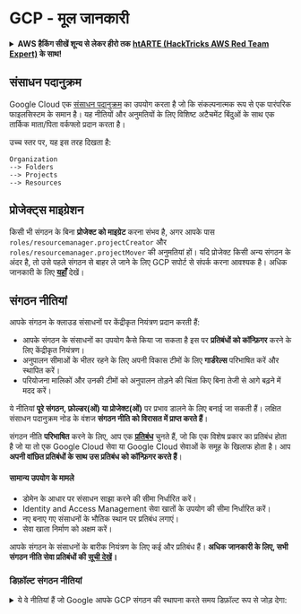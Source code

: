 # GCP - मूल जानकारी

<details>

<summary><strong>AWS हैकिंग सीखें शून्य से लेकर हीरो तक</strong> <a href="https://training.hacktricks.xyz/courses/arte"><strong>htARTE (HackTricks AWS Red Team Expert)</strong></a><strong> के साथ!</strong></summary>

HackTricks का समर्थन करने के अन्य तरीके:

* यदि आप चाहते हैं कि आपकी **कंपनी का विज्ञापन HackTricks में दिखाई दे** या **HackTricks को PDF में डाउनलोड करें**, तो [**सब्सक्रिप्शन प्लान्स**](https://github.com/sponsors/carlospolop) देखें!
* [**आधिकारिक PEASS & HackTricks स्वैग**](https://peass.creator-spring.com) प्राप्त करें
* [**The PEASS Family**](https://opensea.io/collection/the-peass-family) की खोज करें, हमारा विशेष [**NFTs**](https://opensea.io/collection/the-peass-family) संग्रह
* 💬 [**Discord group**](https://discord.gg/hRep4RUj7f) में **शामिल हों** या [**telegram group**](https://t.me/peass) में या **Twitter** 🐦 पर **मुझे फॉलो** करें [**@carlospolopm**](https://twitter.com/carlospolopm)**.**
* **अपनी हैकिंग ट्रिक्स साझा करें, HackTricks** [**HackTricks**](https://github.com/carlospolop/hacktricks) और [**HackTricks Cloud**](https://github.com/carlospolop/hacktricks-cloud) github repos में PRs सबमिट करके.

</details>

## **संसाधन पदानुक्रम**

Google Cloud एक [संसाधन पदानुक्रम](https://cloud.google.com/resource-manager/docs/cloud-platform-resource-hierarchy) का उपयोग करता है जो कि संकल्पनात्मक रूप से एक पारंपरिक फाइलसिस्टम के समान है। यह नीतियों और अनुमतियों के लिए विशिष्ट अटैचमेंट बिंदुओं के साथ एक तार्किक माता/पिता वर्कफ्लो प्रदान करता है।

उच्च स्तर पर, यह इस तरह दिखता है:
```
Organization
--> Folders
--> Projects
--> Resources
```
## **प्रोजेक्ट्स माइग्रेशन**

किसी भी संगठन के बिना **प्रोजेक्ट को माइग्रेट** करना संभव है, अगर आपके पास `roles/resourcemanager.projectCreator` और `roles/resourcemanager.projectMover` की अनुमतियां हों। यदि प्रोजेक्ट किसी अन्य संगठन के अंदर है, तो उसे पहले संगठन से बाहर ले जाने के लिए GCP सपोर्ट से संपर्क करना आवश्यक है। अधिक जानकारी के लिए [**यहाँ**](https://medium.com/google-cloud/migrating-a-project-from-one-organization-to-another-gcp-4b37a86dd9e6) देखें।

## **संगठन नीतियां**

आपके संगठन के क्लाउड संसाधनों पर केंद्रीकृत नियंत्रण प्रदान करती हैं:

* आपके संगठन के संसाधनों का उपयोग कैसे किया जा सकता है इस पर **प्रतिबंधों को कॉन्फ़िगर** करने के लिए केंद्रीकृत नियंत्रण।
* अनुपालन सीमाओं के भीतर रहने के लिए अपनी विकास टीमों के लिए **गार्डरेल्स** परिभाषित करें और स्थापित करें।
* परियोजना मालिकों और उनकी टीमों को अनुपालन तोड़ने की चिंता किए बिना तेजी से आगे बढ़ने में मदद करें।

ये नीतियां **पूरे संगठन, फ़ोल्डर(ओं) या प्रोजेक्ट(ओं)** पर प्रभाव डालने के लिए बनाई जा सकती हैं। लक्षित संसाधन पदानुक्रम नोड के वंशज **संगठन नीति को विरासत में प्राप्त करते हैं**।

संगठन नीति **परिभाषित** करने के लिए, आप एक [**प्रतिबंध**](https://cloud.google.com/resource-manager/docs/organization-policy/overview#constraints) चुनते हैं, जो कि एक विशेष प्रकार का प्रतिबंध होता है जो या तो एक Google Cloud सेवा या Google Cloud सेवाओं के समूह के खिलाफ होता है। आप **अपनी वांछित प्रतिबंधों के साथ उस प्रतिबंध को कॉन्फ़िगर करते हैं**।

#### सामान्य उपयोग के मामले <a href="#common_use_cases" id="common_use_cases"></a>

* डोमेन के आधार पर संसाधन साझा करने की सीमा निर्धारित करें।
* Identity and Access Management सेवा खातों के उपयोग की सीमा निर्धारित करें।
* नए बनाए गए संसाधनों के भौतिक स्थान पर प्रतिबंध लगाएं।
* सेवा खाता निर्माण को अक्षम करें।

आपके संगठन के संसाधनों के बारीक नियंत्रण के लिए कई और प्रतिबंध हैं। **अधिक जानकारी के लिए, सभी संगठन नीति सेवा प्रतिबंधों की** [**सूची देखें**](https://cloud.google.com/resource-manager/docs/organization-policy/org-policy-constraints)**।**

### **डिफ़ॉल्ट संगठन नीतियां**

<details>

<summary>ये वे नीतियां हैं जो Google आपके GCP संगठन की स्थापना करते समय डिफ़ॉल्ट रूप से जोड़ देगा:</summary>

**एक्सेस मैनेजमेंट नीतियां**

* **डोमेन प्रतिबंधित संपर्क:** आपके निर्दिष्ट डोमेन के बाहर के उपयोगकर्ताओं को Essential Contacts में जोड़ने से रोकता है। यह Essential Contacts को केवल आपके चयनित डोमेन में प्रबंधित उपयोगकर्ता पहचानों को प्लेटफ़ॉर्म सूचनाएँ प्राप्त करने की अनुमति देता है।
* **डोमेन प्रतिबंधित साझाकरण:** आपके निर्दिष्ट डोमेन के बाहर के उपयोगकर्ताओं को IAM नीतियों में जोड़ने से रोकता है। यह IAM नीतियों को केवल आपके चयनित डोमेन में प्रबंधित उपयोगकर्ता पहचानों को इस संगठन के अंदर संसाधनों तक पहुँचने की अनुमति देता है।
* **सार्वजनिक पहुँच निवारण:** Cloud Storage बकेट्स को सार्वजनिक रूप से उजागर होने से रोकता है। यह सुनिश्चित करता है कि एक डेवलपर Cloud Storage बकेट्स को अप्रमाणित इंटरनेट पहुँच के लिए कॉन्फ़िगर नहीं कर सकता।
* **समान बकेट स्तर पहुँच:** Cloud Storage बकेट्स में ऑब्जेक्ट-स्तरीय एक्सेस कंट्रोल सूचियों (ACLs) को रोकता है। यह आपके एक्सेस प्रबंधन को सरल बनाता है, Cloud Storage बकेट्स में सभी ऑब्जेक्ट्स पर समान रूप से IAM नीतियों को लागू करके।
* **OS लॉगिन की आवश्यकता:** नए प्रोजेक्ट्स में बनाए गए VMs में OS Login सक्षम होगा। यह आपको व्यक्तिगत SSH कुंजियों को बनाने और प्रबंधित करने की आवश्यकता के बिना IAM का उपयोग करके अपने उदाहरणों तक SSH पहुँच को प्रबंधित करने देता है।

**सेवा खातों के लिए अतिरिक्त सुरक्षा नीतियां**

* **स्वचालित IAM अनुदान अक्षम करें**: App Engine और Compute Engine सेवा खातों को प्रोजेक्ट निर्माण पर स्वचालित रूप से Editor IAM भूमिका प्रदान करने से रोकता है। यह सुनिश्चित करता है कि सेवा खातों को निर्माण पर अत्यधिक अनुमति वाली IAM भूमिकाएँ न मिलें।
* **सेवा खाता कुंजी निर्माण अक्षम करें**: सार्वजनिक सेवा खाता कुंजियों के निर्माण को रोकता है। यह स्थायी प्रमाण-पत्रों के उजागर होने के जोखिम को कम करने में मदद करता है।
* **सेवा खाता कुंजी अपलोड अक्षम करें**: सार्वजनिक सेवा खाता कुंजियों के अपलोड को रोकता है। यह लीक या पुन: उपयोग की गई कुंजी सामग्री के जोखिम को कम करने में मदद करता है।

**सुरक्षित VPC नेटवर्क कॉन्फ़िगरेशन नीतियां**

* **VM उदाहरणों के लिए अनुमत बाहरी IPs को परिभाषित करें**: Compute उदाहरणों के साथ एक सार्वजनिक IP के निर्माण को रोकता है, जो उन्हें इंटरनेट ट्रैफ़िक के लिए उजागर कर सकता है।

<!---->

* **VM नेस्टेड वर्चुअलाइजेशन अक्षम करें**: Compute Engine VMs पर नेस्टेड VMs के निर्माण को रोकता है। यह अनदेखी नेस्टेड VMs के सुरक्षा जोखिम को कम करता है।

<!---->

* **VM सीरियल पोर्ट अक्षम करें:** Compute Engine VMs के लिए सीरियल पोर्ट पहुँच को रोकता है। यह Compute Engine API का उपयोग करके सर्वर के सीरियल पोर्ट में इनपुट को रोकता है।

<!---->

* **Cloud SQL उदाहरणों पर अधिकृत नेटवर्क को सीमित करें:** आपके Cloud SQL डेटाबेस तक पहुँचने के लिए सार्वजनिक या गैर-आंतरिक नेटवर्क रेंजों को रोकता है।

<!---->

* **IP पते के प्रकार के आधार पर प्रोटोकॉल फॉरवर्डिंग को सीमित करें:** VM प्रोटोकॉल फॉरवर्डिंग को बाहरी IP पतों के लिए रोकता है।

<!---->

* **Cloud SQL उदाहरणों पर सार्वजनिक IP पहुँच को सीमित करें:** Cloud SQL उदाहरणों के साथ एक सार्वजनिक IP के निर्माण को रोकता है, जो उन्हें इंट
```
PROJECT_NUMBER-compute@developer.gserviceaccount.com
PROJECT_ID@appspot.gserviceaccount.com
```
हालांकि, **custom service accounts** बनाना और उन्हें संसाधनों से जोड़ना भी संभव है, जो इस तरह दिखेंगे:
```
SERVICE_ACCOUNT_NAME@PROJECT_NAME.iam.gserviceaccount.com
```
### **एक्सेस स्कोप्स**

एक्सेस स्कोप्स **OAuth टोकन्स को जनरेट करते समय उनसे जुड़े होते हैं** ताकि GCP API एंडपॉइंट्स तक पहुँचा जा सके। वे OAuth टोकन की अनुमतियों को **सीमित करते हैं**।\
इसका मतलब है कि अगर कोई टोकन किसी संसाधन के मालिक का है लेकिन उसके टोकन स्कोप में उस संसाधन तक पहुँचने की अनुमति नहीं है, तो टोकन **उन विशेषाधिकारों का (दुरुपयोग) उपयोग नहीं कर सकता**।

Google वास्तव में [सिफारिश](https://cloud.google.com/compute/docs/access/service-accounts#service\_account\_permissions) करता है कि **एक्सेस स्कोप्स का उपयोग न किया जाए और पूरी तरह से IAM पर निर्भर रहा जाए**। वेब मैनेजमेंट पोर्टल वास्तव में इसे लागू करता है, लेकिन एक्सेस स्कोप्स को अभी भी कस्टम सर्विस अकाउंट्स का उपयोग करके प्रोग्रामेटिक रूप से इंस्टेंसेस पर लागू किया जा सकता है।

आप यह देख सकते हैं कि कौन से **स्कोप्स** **असाइन किए गए हैं** इसे **पूछताछ करके:**

{% code overflow="wrap" %}
```bash
curl 'https://www.googleapis.com/oauth2/v1/tokeninfo?access_token=<access_token>'

{
"issued_to": "223044615559.apps.googleusercontent.com",
"audience": "223044615559.apps.googleusercontent.com",
"user_id": "139746512919298469201",
"scope": "openid https://www.googleapis.com/auth/userinfo.email https://www.googleapis.com/auth/cloud-platform https://www.googleapis.com/auth/appengine.admin https://www.googleapis.com/auth/sqlservice.login https://www.googleapis.com/auth/compute https://www.googleapis.com/auth/accounts.reauth",
"expires_in": 2253,
"email": "username@testing.com",
"verified_email": true,
"access_type": "offline"
}
```
{% endcode %}

पिछले **scopes** वे हैं जो **`gcloud`** का उपयोग करके डेटा तक पहुँचने के लिए **डिफ़ॉल्ट** रूप से उत्पन्न किए जाते हैं। यह इसलिए है क्योंकि जब आप **`gcloud`** का उपयोग करते हैं तो आप पहले एक OAuth टोकन बनाते हैं, और फिर उसका उपयोग करके endpoints से संपर्क करते हैं।

उनमें से सबसे महत्वपूर्ण scope **`cloud-platform`** हो सकता है, जिसका मूल रूप से यह मतलब है कि GCP में किसी भी सेवा तक पहुँच संभव है।

आप [**यहाँ सभी संभावित scopes की सूची पा सकते हैं**](https://developers.google.com/identity/protocols/googlescopes)**.**

यदि आपके पास **`gcloud`** ब्राउज़र क्रेडेंशियल्स हैं, तो अन्य scopes के साथ एक टोकन प्राप्त करना संभव है, इस तरह कुछ करके:

{% code overflow="wrap" %}
```bash
# Maybe you can get a user token with other scopes changing the scopes array from ~/.config/gcloud/credentials.db

# Set new scopes for SDKs credentials
gcloud auth application-default login --scopes=https://www.googleapis.com/auth/userinfo.email,https://www.googleapis.com/auth/cloud-platform,https://www.googleapis.com/auth/sqlservice.login,https://www.googleapis.com/auth/appengine.admin,https://www.googleapis.com/auth/compute,https://www.googleapis.com/auth/accounts.reauth,https://www.googleapis.com/auth/admin.directory.user,https://www.googleapis.com/auth/admin.directory.group,https://www.googleapis.com/auth/admin.directory.domain

# Print new token
gcloud auth application-default print-access-token

# To use this token with some API you might need to use curl to indicate the project header with --header "X-Goog-User-Project: <project-name>"
```
{% endcode %}

## **Terraform IAM नीतियाँ, बाइंडिंग्स और सदस्यताएँ**

Terraform द्वारा परिभाषित [https://registry.terraform.io/providers/hashicorp/google/latest/docs/resources/google\_project\_iam](https://registry.terraform.io/providers/hashicorp/google/latest/docs/resources/google\_project\_iam) में GCP के साथ terraform का उपयोग करते समय एक संसाधन पर प्रिंसिपल को एक्सेस प्रदान करने के विभिन्न तरीके हैं:

* **सदस्यताएँ**: आप **भूमिकाओं के सदस्य के रूप में प्रिंसिपल्स को सेट करते हैं** **बिना किसी प्रतिबंध के** भूमिका या प्रिंसिपल्स पर। आप एक उपयोगकर्ता को एक भूमिका का सदस्य बना सकते हैं और फिर एक समूह को उसी भूमिका का सदस्य बना सकते हैं और उन प्रिंसिपल्स (उपयोगकर्ता और समूह) को अन्य भूमिकाओं का सदस्य भी बना सकते हैं।
* **बाइंडिंग्स**: कई **प्रिंसिपल्स को एक भूमिका से बाइंड किया जा सकता है**। ये **प्रिंसिपल्स अभी भी अन्य भूमिकाओं के सदस्य या बाइंड हो सकते हैं**। हालांकि, अगर एक प्रिंसिपल जो भूमिका से बाइंड नहीं है, उसे **बाइंड भूमिका का सदस्य बनाया जाता है**, तो अगली बार जब **बाइंडिंग लागू की जाती है, सदस्यता गायब हो जाएगी**।
* **नीतियाँ**: एक नीति **अधिकारिक** होती है, यह भूमिकाओं और प्रिंसिपल्स को इंगित करती है और फिर, **उन प्रिंसिपल्स के पास अधिक भूमिकाएँ नहीं हो सकती हैं और उन भूमिकाओं के पास अधिक प्रिंसिपल्स नहीं हो सकते हैं** जब तक कि उस नीति को संशोधित नहीं किया जाता (अन्य नीतियों, बाइंडिंग्स या सदस्यताओं में भी नहीं)। इसलिए, जब एक भूमिका या प्रिंसिपल को नीति में निर्दिष्ट किया जाता है तो उसके सभी विशेषाधिकार **उस नीति द्वारा सीमित होते हैं**। स्पष्ट रूप से, यह तब बायपास किया जा सकता है जब प्रिंसिपल को नीति या विशेषाधिकार वृद्धि अनुमतियों को संशोधित करने का विकल्प दिया जाता है (जैसे कि एक नया प्रिंसिपल बनाना और उसे एक नई भूमिका बाइंड करना)।

## संदर्भ

* [https://about.gitlab.com/blog/2020/02/12/plundering-gcp-escalating-privileges-in-google-cloud-platform/](https://about.gitlab.com/blog/2020/02/12/plundering-gcp-escalating-privileges-in-google-cloud-platform/)

<details>

<summary><strong>AWS हैकिंग सीखें शून्य से लेकर हीरो तक</strong> <a href="https://training.hacktricks.xyz/courses/arte"><strong>htARTE (HackTricks AWS Red Team Expert)</strong></a><strong> के साथ!</strong></summary>

HackTricks का समर्थन करने के अन्य तरीके:

* यदि आप चाहते हैं कि आपकी **कंपनी का विज्ञापन HackTricks में दिखाई दे** या **HackTricks को PDF में डाउनलोड करें** तो [**सदस्यता योजनाएँ**](https://github.com/sponsors/carlospolop) देखें!
* [**आधिकारिक PEASS & HackTricks स्वैग**](https://peass.creator-spring.com) प्राप्त करें
* [**The PEASS Family**](https://opensea.io/collection/the-peass-family) की खोज करें, हमारा संग्रह विशेष [**NFTs**](https://opensea.io/collection/the-peass-family)
* 💬 [**Discord समूह**](https://discord.gg/hRep4RUj7f) में **शामिल हों** या [**telegram समूह**](https://t.me/peass) या **Twitter** पर मुझे 🐦 [**@carlospolopm**](https://twitter.com/carlospolopm) **का अनुसरण करें**।
* **HackTricks** के [**HackTricks**](https://github.com/carlospolop/hacktricks) और [**HackTricks Cloud**](https://github.com/carlospolop/hacktricks-cloud) github repos में PRs सबमिट करके अपनी हैकिंग ट्रिक्स साझा करें।

</details>
